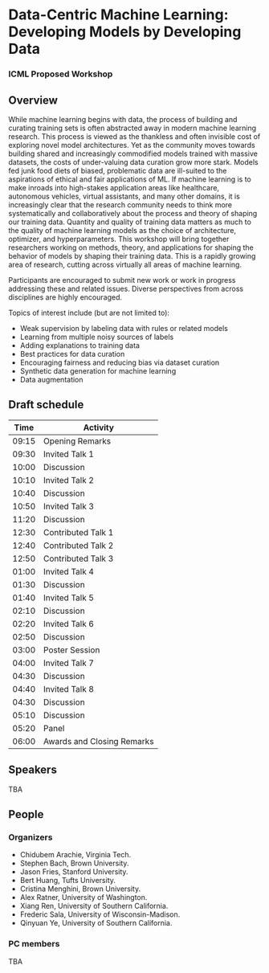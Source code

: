 # Data-Centric Machine Learning: Developing Models by Developing Data
### ICML Proposed Workshop 
## Overview

While machine learning begins with data, the process of building and curating training sets is often abstracted away in modern machine learning research. This process is viewed as the thankless and often invisible cost of exploring novel model architectures. Yet as the community moves towards building shared and increasingly commodified models trained with massive datasets, the costs of under-valuing data curation grow more stark. Models fed junk food diets of biased, problematic data are ill-suited to the aspirations of ethical and fair applications of ML. If machine learning is to make inroads into high-stakes application areas like healthcare, autonomous vehicles, virtual assistants, and many other domains, it is increasingly clear that the research community needs to think more systematically and collaboratively about the process and theory of shaping our training data. Quantity and quality of training data matters as much to the quality of machine learning models as the choice of architecture, optimizer, and hyperparameters. This workshop will bring together researchers working on methods, theory, and applications for shaping the behavior of models by shaping their training data. This is a rapidly growing area of research, cutting across virtually all areas of machine learning.

Participants are encouraged to submit new work or work in progress addressing these and related issues. Diverse perspectives from across disciplines are highly encouraged.


Topics of interest include (but are not limited to):

* Weak supervision by labeling data with rules or related models
* Learning from multiple noisy sources of labels
* Adding explanations to training data
* Best practices for data curation
* Encouraging fairness and reducing bias via dataset curation
* Synthetic data generation for machine learning
* Data augmentation


## Draft schedule
| Time  | Activity |
| ------------- | ------------- |
| 09:15   | Opening Remarks |
| 09:30 | Invited Talk 1 |
| 10:00 | Discussion |
| 10:10 | Invited Talk 2  |
| 10:40 | Discussion  |
| 10:50 | Invited Talk 3  |
| 11:20 | Discussion  |
| 12:30 | Contributed Talk 1  |
| 12:40 | Contributed Talk 2  |
| 12:50 | Contributed Talk 3  |
| 01:00 | Invited Talk 4  |
| 01:30 | Discussion  |
| 01:40 | Invited Talk 5  |
| 02:10 | Discussion  |
| 02:20 | Invited Talk 6  |
| 02:50 | Discussion  |
| 03:00 | Poster Session  |
| 04:00 | Invited Talk 7  |
| 04:30 | Discussion  |
| 04:40 | Invited Talk 8  |
| 04:30 | Discussion  |
| 05:10 | Discussion  |
| 05:20 | Panel  |
| 06:00 | Awards and Closing Remarks  |




## Speakers
TBA
## People

### Organizers

- Chidubem Arachie, Virginia Tech.
- Stephen Bach, Brown University.
- Jason Fries, Stanford University.
- Bert Huang, Tufts University.
- Cristina Menghini, Brown University.
- Alex Ratner, University of Washington.
- Xiang Ren, University of Southern California.
- Frederic Sala, University of Wisconsin-Madison.
- Qinyuan Ye, University of Southern California.

### PC members

TBA
